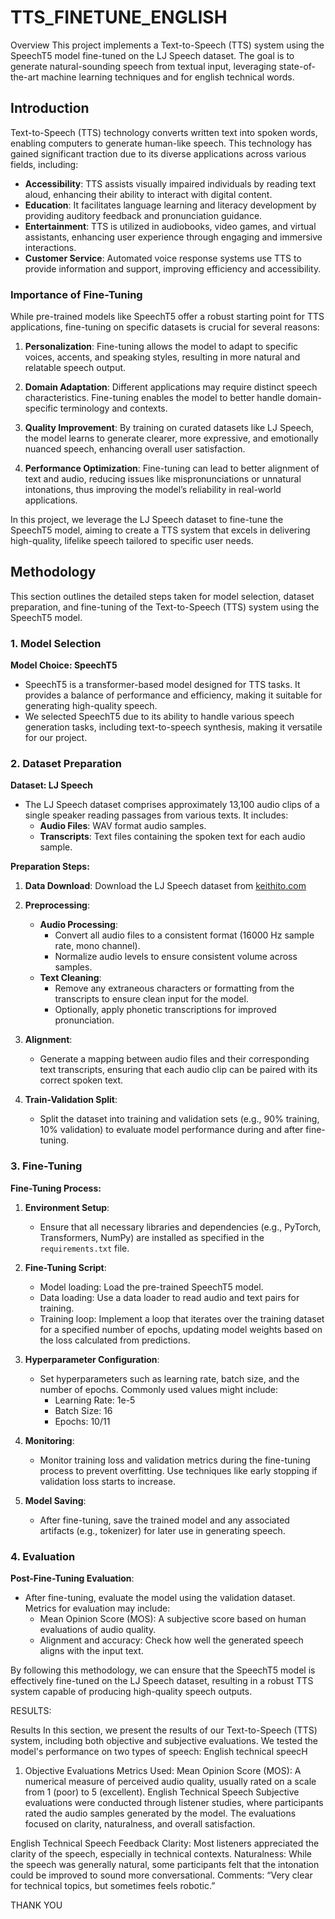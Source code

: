 # TTS_FINETUNE_ENGLISH

Overview
This project implements a Text-to-Speech (TTS) system using the SpeechT5 model fine-tuned on the LJ Speech dataset. The goal is to generate natural-sounding speech from textual input, leveraging state-of-the-art machine learning techniques and for english technical words.
## Introduction

Text-to-Speech (TTS) technology converts written text into spoken words, enabling computers to generate human-like speech. This technology has gained significant traction due to its diverse applications across various fields, including:

- **Accessibility**: TTS assists visually impaired individuals by reading text aloud, enhancing their ability to interact with digital content.
- **Education**: It facilitates language learning and literacy development by providing auditory feedback and pronunciation guidance.
- **Entertainment**: TTS is utilized in audiobooks, video games, and virtual assistants, enhancing user experience through engaging and immersive interactions.
- **Customer Service**: Automated voice response systems use TTS to provide information and support, improving efficiency and accessibility.

### Importance of Fine-Tuning

While pre-trained models like SpeechT5 offer a robust starting point for TTS applications, fine-tuning on specific datasets is crucial for several reasons:

1. **Personalization**: Fine-tuning allows the model to adapt to specific voices, accents, and speaking styles, resulting in more natural and relatable speech output.

2. **Domain Adaptation**: Different applications may require distinct speech characteristics. Fine-tuning enables the model to better handle domain-specific terminology and contexts.

3. **Quality Improvement**: By training on curated datasets like LJ Speech, the model learns to generate clearer, more expressive, and emotionally nuanced speech, enhancing overall user satisfaction.

4. **Performance Optimization**: Fine-tuning can lead to better alignment of text and audio, reducing issues like mispronunciations or unnatural intonations, thus improving the model’s reliability in real-world applications.

In this project, we leverage the LJ Speech dataset to fine-tune the SpeechT5 model, aiming to create a TTS system that excels in delivering high-quality, lifelike speech tailored to specific user needs.


## Methodology

This section outlines the detailed steps taken for model selection, dataset preparation, and fine-tuning of the Text-to-Speech (TTS) system using the SpeechT5 model.

### 1. Model Selection

**Model Choice: SpeechT5**
- SpeechT5 is a transformer-based model designed for TTS tasks. It provides a balance of performance and efficiency, making it suitable for generating high-quality speech.
- We selected SpeechT5 due to its ability to handle various speech generation tasks, including text-to-speech synthesis, making it versatile for our project.

### 2. Dataset Preparation

**Dataset: LJ Speech**
- The LJ Speech dataset comprises approximately 13,100 audio clips of a single speaker reading passages from various texts. It includes:
  - **Audio Files**: WAV format audio samples.
  - **Transcripts**: Text files containing the spoken text for each audio sample.

**Preparation Steps:**
1. **Data Download**: Download the LJ Speech dataset from [keithito.com](https://keithito.com/LJ-Speech-Dataset/) 
   
2. **Preprocessing**:
   - **Audio Processing**:
     - Convert all audio files to a consistent format (16000 Hz sample rate, mono channel).
     - Normalize audio levels to ensure consistent volume across samples.
   - **Text Cleaning**:
     - Remove any extraneous characters or formatting from the transcripts to ensure clean input for the model.
     - Optionally, apply phonetic transcriptions for improved pronunciation.

3. **Alignment**:
   - Generate a mapping between audio files and their corresponding text transcripts, ensuring that each audio clip can be paired with its correct spoken text.

4. **Train-Validation Split**:
   - Split the dataset into training and validation sets (e.g., 90% training, 10% validation) to evaluate model performance during and after fine-tuning.

### 3. Fine-Tuning

**Fine-Tuning Process:**
1. **Environment Setup**:
   - Ensure that all necessary libraries and dependencies (e.g., PyTorch, Transformers, NumPy) are installed as specified in the `requirements.txt` file.

2. **Fine-Tuning Script**:
     - Model loading: Load the pre-trained SpeechT5 model.
     - Data loading: Use a data loader to read audio and text pairs for training.
     - Training loop: Implement a loop that iterates over the training dataset for a specified number of epochs, updating model weights based on the loss calculated from predictions.

3. **Hyperparameter Configuration**:
   - Set hyperparameters such as learning rate, batch size, and the number of epochs. Commonly used values might include:
     - Learning Rate: 1e-5
     - Batch Size: 16
     - Epochs: 10/11

4. **Monitoring**:
   - Monitor training loss and validation metrics during the fine-tuning process to prevent overfitting. Use techniques like early stopping if validation loss starts to increase.

5. **Model Saving**:
   - After fine-tuning, save the trained model and any associated artifacts (e.g., tokenizer) for later use in generating speech.

### 4. Evaluation

**Post-Fine-Tuning Evaluation**:
- After fine-tuning, evaluate the model using the validation dataset. Metrics for evaluation may include:
  - Mean Opinion Score (MOS): A subjective score based on human evaluations of audio quality.
  - Alignment and accuracy: Check how well the generated speech aligns with the input text.

By following this methodology, we can ensure that the SpeechT5 model is effectively fine-tuned on the LJ Speech dataset, resulting in a robust TTS system capable of producing high-quality speech outputs.


RESULTS:

Results
In this section, we present the results of our Text-to-Speech (TTS) system, including both objective and subjective evaluations. We tested the model's performance on two types of speech: English technical speecH

1. Objective Evaluations
Metrics Used: Mean Opinion Score (MOS): A numerical measure of perceived audio quality, usually rated on a scale from 1 (poor) to 5 (excellent).
English Technical Speech
Subjective evaluations were conducted through listener studies, where participants rated the audio samples generated by the model. The evaluations focused on clarity, naturalness, and overall satisfaction.

English Technical Speech Feedback
Clarity: Most listeners appreciated the clarity of the speech, especially in technical contexts.
Naturalness: While the speech was generally natural, some participants felt that the intonation could be improved to sound more conversational.
Comments: “Very clear for technical topics, but sometimes feels robotic.”

THANK YOU
